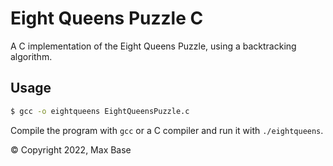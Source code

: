 # Eight Queens Puzzle C

A C implementation of the Eight Queens Puzzle, using a backtracking algorithm.

## Usage

```bash
$ gcc -o eightqueens EightQueensPuzzle.c
```

Compile the program with `gcc` or a C compiler and run it with `./eightqueens`.

© Copyright 2022, Max Base
